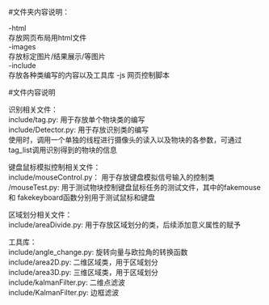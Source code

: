 #文件夹内容说明：

-html  
存放网页布局用html文件  
-images  
存放标定图片/结果展示/等图片  
-include  
存放各种类编写的内容以及工具库
-js
网页控制脚本

#文件内容说明
  
识别相关文件：  
include/tag.py:  用于存放单个物块类的编写  
include/Detector.py:   用于存放识别类的编写   
使用时，调用一个单独的线程进行摄像头的读入以及物块的各参数，可通过tag_list调用识别得到的物块的信息    
  
  
键盘鼠标模拟控制相关文件：  
include/mouseControl.py：  用于存放键盘模拟信号输入的控制类   
/mouseTest.py: 用于测试物块控制键盘鼠标任务的测试文件，其中的fakemouse 和 fakekeyboard函数分别用于测试鼠标和键盘   
  
区域划分相关文件：   
include/areaDivide.py:  用于存放区域划分的类，后续添加意义属性的赋予

工具库：  
include/angle_change.py:  旋转向量与欧拉角的转换函数    
include/area2D.py:  二维区域类，用于区域划分  
include/area3D.py:  三维区域类，用于区域划分  
include/kalmanFilter.py:  二维点滤波  
include/KalmanFilter.py:  边框滤波  